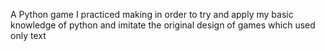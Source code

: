 A Python game I practiced making in order to try and apply my basic knowledge of python and imitate the original design of games which used only text
